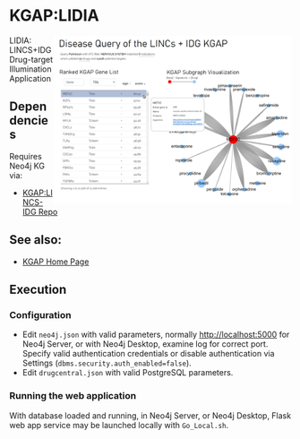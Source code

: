 # KGAP:LIDIA

<img src="doc/images/LIDIA_QueryResults_LGtxt_wTooltip.png" align="right" height="300">

LIDIA: LINCS+IDG Drug-target Illumination Application



## Dependencies

Requires Neo4j KG via:

* [KGAP:LINCS-IDG Repo](https://github.com/IUIDSL/kgap_lincs-idg)

## See also:

* [KGAP Home Page](https://cheminfov.informatics.indiana.edu/projects/kgap/)

## Execution

### Configuration

* Edit `neo4j.json` with valid parameters, normally
<http://localhost:5000> for Neo4j Server, or with Neo4j Desktop, examine log for correct port. Specify valid authentication credentials or disable authentication via Settings (`dbms.security.auth_enabled=false`).
* Edit `drugcentral.json` with valid PostgreSQL parameters.

### Running the web application

With database loaded and running, in Neo4j Server, or Neo4j Desktop, Flask web
app service may be launched locally with `Go_Local.sh`.
